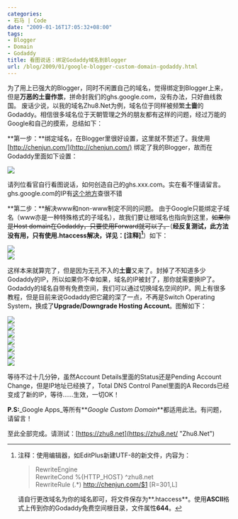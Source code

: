 ```yaml
---
categories:
- 石马 | Code
date: "2009-01-16T17:05:32+08:00"
tags:
- Blogger
- Domain
- Godaddy
title: 看图说话：绑定Godaddy域名到Blogger
url: /blog/2009/01/google-blogger-custom-domain-godaddy.html
---
```

为了用上已强大的Blogger，同时不闲置自己的域名，觉得绑定到Blogger上来，但是**万恶的土啬作祟**，拼命封我们的ghs.google.com，没有办法，只好曲线救国。 废话少说，以我的域名Zhu8.Net为例，域名位于同样被频繁**土啬**的Godaddy。相信很多域名位于天朝管理之外的朋友都有这样的问题，经过万能的Google和自己的摸索，总结如下：
<!--more-->
**第一步：**绑定域名，在Blogger里很好设置，这里就不赘述了。我使用[http://chenjun.com/](http://chenjun.com/) 绑定了我的Blogger，故而在Godaddy里面如下设置：

![](/images/godaddy-11.png) 

请列位看官自行看图说话，如何创造自己的ghs.xxx.com。实在看不懂请留言。ghs.google.com的IP有[这个地方](http://out.zhu8.net/ghs)查很不错
<!--more-->

   **第二步：**解决www和non-www制定不同的问题。 由于Google只能绑定子域名（www亦是一种特殊格式的子域名），故我们要让根域名也指向到这里，~~如果你是Host domain在Godaddy，只要使用Forward就可以了。~~（**经反复测试，此方法没有用，只有使用.htaccess解决，详见：[注释][^1]**）如下：

![](/images/godaddy-8.png)  
![](/images/godaddy-9.png) 

这样本来就算完了，但是因为无孔不入的**土啬**又来了。封掉了不知道多少Godaddy的IP，所以如果你不幸如果，域名的IP被封了，那你就需要换IP了。Godaddy的域名自带有免费空间，我们可以通过切换域名空间的IP。网上有很多教程，但是目前来说Godaddy把它藏的深了一点，不再是Switch Operating System，换成了**Upgrade/Downgrade Hosting Account**。图解如下：

![](/images/godaddy-1.png)  
![](/images/godaddy-2.png)  
![](/images/godaddy-3.png)  
![](/images/godaddy-4.png)  
![](/images/godaddy-5.png)  
![](/images/godaddy-6.png)  
![](/images/godaddy-7.png) 

等待不过十几分钟，虽然Account Details里面的Status还是Pending Account Change，但是IP地址已经换了，Total DNS Control Panel里面的A Records已经变成了新的IP，等待……生效，一切OK！

**P.S:**_Google Apps_等所有**_Google Custom Domain_**都适用此法。有问题，请留言！

 [^1]: 注释：使用编辑器，如EditPlus新建UTF-8的新文件，内容为：
     
    > RewriteEngine  
    > RewriteCond %{HTTP_HOST} ^zhu8.net  
    > RewriteRule (.*) http://chenjun.com/$1 [R=301,L]  

    请自行更改域名为你的域名即可，将文件保存为**.htaccess**。使用**ASCII**格式上传到你的Godaddy免费空间根目录，文件属性**644**。
 
至此全部完成。请测试：[https://zhu8.net](https://zhu8.net/ "Zhu8.Net")